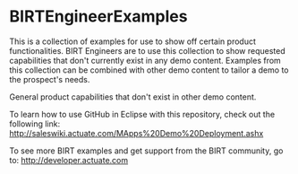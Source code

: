BIRTEngineerExamples
====================
This is a collection of examples for use to show off certain product functionalities. BIRT Engineers are to use this collection to show requested capabilities that don't currently exist in any demo content. Examples from this collection can be combined with other demo content to tailor a demo to the prospect's needs. 

General product capabilities that don't exist in other demo content.

To learn how to use GitHub in Eclipse with this repository, check out the following link:
http://saleswiki.actuate.com/MApps%20Demo%20Deployment.ashx

To see more BIRT examples and get support from the BIRT community, go to:
http://developer.actuate.com
